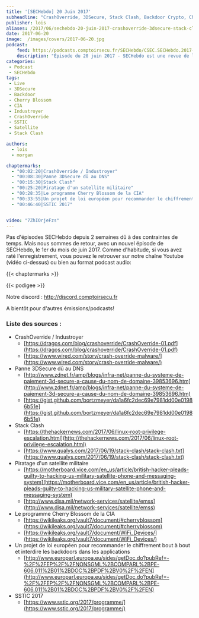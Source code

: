 ```yaml
---
title: '[SECHebdo] 20 Juin 2017'
subheadline: "CrashOverride, 3DSecure, Stack Clash, Backdoor Crypto, Cherry Blossom, SSTIC, etc"
publisher: lois
aliases: /2017/06/sechebdo-20-juin-2017-crashoverride-3dsecure-stack-clash-backdoor-crypto-cherry-blossom-sstic-etc/
date: 2017-06-20
image:  /images/covers/2017-06-20.jpg
podcast:
    feed: https://podcasts.comptoirsecu.fr/SECHebdo/CSEC.SECHebdo.2017-06-20.mp3
    description: "Épisode du 20 juin 2017 - SECHebdo est une revue de l'actualité cybersécurité réalisé en live sur Youtube, généralement le mardi soir."
categories:
 - Podcast
 - SECHebdo
tags:
 - Live
 - 3DSecure
 - Backdoor
 - Cherry Blossom
 - CIA
 - Industroyer
 - CrashOverride
 - SSTIC
 - Satellite
 - Stack Clash

authors:
  - lois
  - morgan

chaptermarks:
  - "00:02:20|CrashOverride / Industroyer"
  - "00:08:30|Panne 3DSecure dû au DNS"
  - "00:15:30|Stack Clash"
  - "00:25:20|Piratage d'un satellite militaire"
  - "00:28:35|Le programme Cherry Blossom de la CIA"
  - "00:33:55|Un projet de loi européen pour recommander le chiffrement bout à bout et interdire les backdoors dans les applications"
  - "00:46:40|SSTIC 2017"


video: "7ZhIOrjeFzs"
---
```


Pas d'épisodes SECHebdo depuis 2 semaines dû à des contraintes de temps. Mais nous sommes de retour, avec un nouvel épisode de SECHebdo, le 1er du mois de juin 2017. Comme d'habitude, si vous avez raté l'enregistrement, vous pouvez le retrouver sur notre chaîne Youtube (vidéo ci-dessus) ou bien au format podcast audio:

{{< chaptermarks >}}

{{< podigee >}}

Notre discord : <http://discord.comptoirsecu.fr>

A bientôt pour d'autres émissions/podcasts!

### Liste des sources :
* CrashOverride / Industroyer
    * [https://dragos.com/blog/crashoverride/CrashOverride-01.pdf](https://dragos.com/blog/crashoverride/CrashOverride-01.pdf)
    * [https://www.wired.com/story/crash-override-malware/](https://www.wired.com/story/crash-override-malware/)
* Panne 3DSecure dû au DNS
    * [http://www.zdnet.fr/amp/blogs/infra-net/panne-du-systeme-de-paiement-3d-secure-a-cause-du-nom-de-domaine-39853696.htm](http://www.zdnet.fr/amp/blogs/infra-net/panne-du-systeme-de-paiement-3d-secure-a-cause-du-nom-de-domaine-39853696.htm)
    * [https://gist.github.com/bortzmeyer/da1a6fc2dec69e7981dd00e01986b51e](https://gist.github.com/bortzmeyer/da1a6fc2dec69e7981dd00e01986b51e)
* Stack Clash
    * [https://thehackernews.com/2017/06/linux-root-privilege-escalation.html](http://thehackernews.com/2017/06/linux-root-privilege-escalation.html)
    * [https://www.qualys.com/2017/06/19/stack-clash/stack-clash.txt](https://www.qualys.com/2017/06/19/stack-clash/stack-clash.txt)
* Piratage d'un satellite militaire
    * [https://motherboard.vice.com/en_us/article/british-hacker-pleads-guilty-to-hacking-us-military-satellite-phone-and-messaging-system](https://motherboard.vice.com/en_us/article/british-hacker-pleads-guilty-to-hacking-us-military-satellite-phone-and-messaging-system)
    * [http://www.disa.mil/network-services/satellite/emss](http://www.disa.mil/network-services/satellite/emss)
* Le programme Cherry Blossom de la CIA
    * [https://wikileaks.org/vault7/document/#cherryblossom](https://wikileaks.org/vault7/document/#cherryblossom)
    * [https://wikileaks.org/vault7/document/WiFi_Devices/](https://wikileaks.org/vault7/document/WiFi_Devices/)
* Un projet de loi européen pour recommander le chiffrement bout à bout et interdire les backdoors dans les applications
    * [http://www.europarl.europa.eu/sides/getDoc.do?pubRef=-%2F%2FEP%2F%2FNONSGML%2BCOMPARL%2BPE-606.011%2B01%2BDOC%2BPDF%2BV0%2F%2FEN](http://www.europarl.europa.eu/sides/getDoc.do?pubRef=-%2F%2FEP%2F%2FNONSGML%2BCOMPARL%2BPE-606.011%2B01%2BDOC%2BPDF%2BV0%2F%2FEN)
* SSTIC 2017
    * [https://www.sstic.org/2017/programme/](https://www.sstic.org/2017/programme/)
